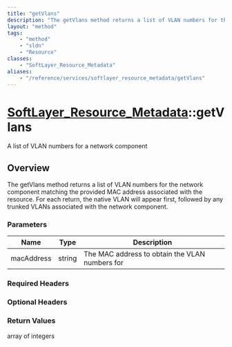 ```yaml
---
title: "getVlans"
description: "The getVlans method returns a list of VLAN numbers for the network component matching the provided MAC address associate... "
layout: "method"
tags:
    - "method"
    - "sldn"
    - "Resource"
classes:
    - "SoftLayer_Resource_Metadata"
aliases:
    - "/reference/services/softlayer_resource_metadata/getVlans"
---
```

# [SoftLayer_Resource_Metadata](/reference/services/SoftLayer_Resource_Metadata)::getVlans

A list of VLAN numbers for a network component


## Overview 
The getVlans method returns a list of VLAN numbers for the network component matching the provided MAC address associated with the resource. For each return, the native VLAN will appear first, followed by any trunked VLANs associated with the network component. 

### Parameters 
|Name | Type | Description |
| --- | --- | --- |
|macAddress| string| The MAC address to obtain the VLAN numbers for|


### Required Headers

### Optional Headers

### Return Values
array of integers

